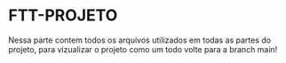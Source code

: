 # FTT-PROJETO

Nessa parte contem todos os arquivos utilizados em todas as partes do projeto, para vizualizar o projeto como um todo volte para a branch main!
